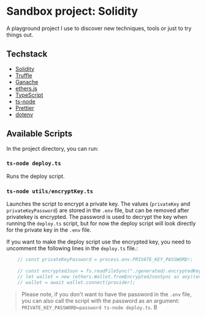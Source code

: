 # Sandbox project: Solidity

A playground project I use to discover new techniques, tools or just to try things out.

## Techstack

- [Solidity](https://solidity.readthedocs.io/en/v0.5.3/)
- [Truffle](https://truffleframework.com/)
- [Ganache](https://truffleframework.com/ganache)
- [ethers.js](https://docs.ethers.io/ethers.js/html/)
- [TypeScript](https://www.typescriptlang.org/)
- [ts-node](https://typestrong.org/ts-node/)
- [Prettier](https://prettier.io/)
- [dotenv](https://github.com/motdotla/dotenv)

## Available Scripts

In the project directory, you can run:

### `ts-node deploy.ts`

Runs the deploy script.

### `ts-node utils/encryptKey.ts   `

Launches the script to encrypt a private key. The values (`privateKey` and `privateKeyPassword`) are stored in the `.env` file, but can be removed after privatekey is encrypted. The password is used to decrypt the key when running the `deploy.ts` script, but for now the deploy script will look directly for the private key in the `.env` file. 

If you want to make the deploy script use the encrypted key, you need to uncomment the following lines in the `deploy.ts` file.: 
```typescript
    // const privateKeyPassword = process.env.PRIVATE_KEY_PASSWORD!;
    
    // const encryptedJson = fs.readFileSync("./generated/.encryptedKey.json", "utf-8");
    // let wallet = new (ethers.Wallet.fromEncryptedJsonSync as any)(encryptedJson, privateKeyPassword);
    // wallet = await wallet.connect(provider);

```

> Please note, if you don't want to have the password in the `.env` file, you can also call the script with the password as an argument: `PRIVATE_KEY_PASSWORD=password ts-node deploy.ts`. B
